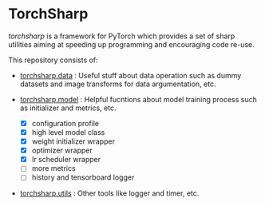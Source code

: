 # TorchSharp
*torchsharp* is a framework for PyTorch which provides a set of sharp utilities aiming at speeding up programming and encouraging code re-use.

This repository consists of:

- [torchsharp.data](#data) : Useful stuff about data operation such as dummy datasets and image transforms for data argumentation, etc.

- [torchsharp.model](#data) : Helpful fucntions about model training process such as initializer and metrics, etc.
  - [x] configuration profile
  - [x] high level model class
  - [x] weight initializer wrapper
  - [x] optimizer wrapper
  - [x] lr scheduler wrapper
  - [ ] more metrics
  - [ ] history and tensorboard logger

- [torchsharp.utils](#data) : Other tools like logger and timer, etc.
